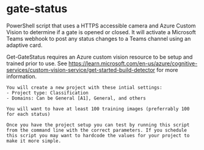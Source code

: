 # gate-status
 PowerShell script that uses a HTTPS accessible camera and Azure Custom Vision to determine if a gate is opened or closed. It will activate a Microsoft Teams webhook to post any status changes to a Teams channel using an adaptive card.

Get-GateStatus requires an Azure custom vision resource to be setup and trained prior to use. See https://learn.microsoft.com/en-us/azure/cognitive-services/custom-vision-service/get-started-build-detector for more information.

    You will create a new project with these intial settings:
    - Project type: Classification
    - Domains: Can be General [A1], General, and others

    You will want to have at least 100 training images (preferrably 100 for each status)

    Once you have the project setup you can test by running this script from the command line with the correct parameters. If you schedule this script you may want to hardcode the values for your project to make it more simple.

